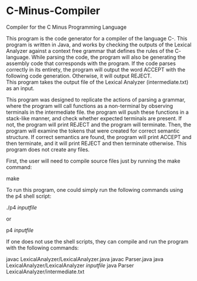 # C-Minus-Compiler
Compiler for the C Minus Programming Language



This program is the code generator for a compiler of the language C-. This program 
is written in Java, and works by checking the outputs of the Lexical 
Analyzer against a context free grammar that defines the rules of the C- 
language. While parsing the code, the program will also be generating the assembly code 
that corresponds with the program. If the code parses correctly in its entirety, the program 
will output the word ACCEPT with the following code generation. Otherwise, it will output 
REJECT.  
This program takes the output file of the Lexical Analyzer (intermediate.txt) as an input.

This program was designed to replicate the actions of parsing a grammar, 
where the program will call functions as a non-terminal by observing 
terminals in the intermediate file. the program will push these functions 
in a stack-like manner, and check whether expected terminals are present. If 
not, the program will print REJECT and the program will terminate. Then, the program will examine
the tokens that were created for correct semantic structure. If correct semantics are found, the 
program will print ACCEPT and then terminate, and it will print REJECT and then terminate otherwise. 
This program does not create any files.

First, the user will need to compile source files just by running the make command:

make

To run this program, one could simply run the following commands using the 
p4 shell script:

./p4 *inputfile*

or

p4 *inputfile*

If one does not use the shell scripts, they can compile and run the program 
with the following commands:

javac LexicalAnalyzer/LexicalAnalyzer.java
javac Parser.java
java LexicalAnalyzer/LexicalAnalyzer *inputfile*
java Parser LexicalAnalyzer/intermediate.txt
